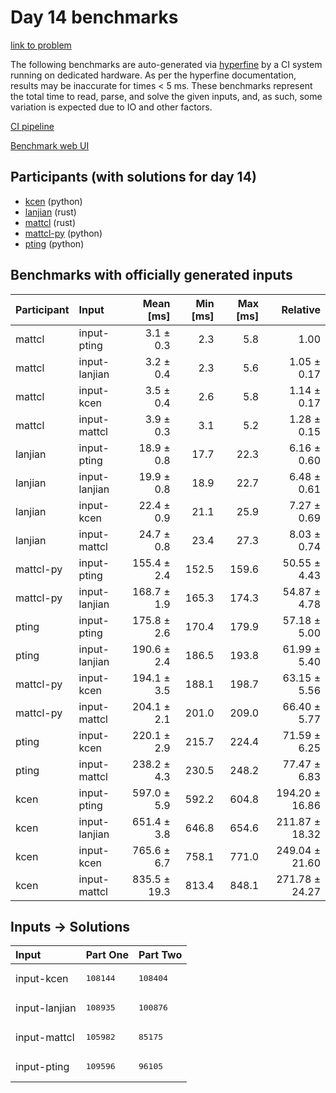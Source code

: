 # Day 14 benchmarks

[link to problem](https://adventofcode.com/2023/day/14)

The following benchmarks are auto-generated via
[hyperfine](https://github.com/sharkdp/hyperfine) by a CI system running on
dedicated hardware. As per the hyperfine documentation, results may be
inaccurate for times < 5 ms. These benchmarks represent the total time to read,
parse, and solve the given inputs, and, as such, some variation is expected due
to IO and other factors.

[CI pipeline](http://ci.papercode.net:8080/teams/main/pipelines/aoc2023)

[Benchmark web UI](https://aoc.ancalagon.black)


## Participants (with solutions for day 14)

- [kcen](https://github.com/kcen/aoc2023) (python)
- [lanjian](https://github.com/lanjian/aoc-2023) (rust)
- [mattcl](https://github.com/mattcl/aoc2023) (rust)
- [mattcl-py](https://github.com/mattcl/aoc2023-py) (python)
- [pting](https://github.com/pting/aoc2023) (python)


## Benchmarks with officially generated inputs

| Participant | Input | Mean [ms] | Min [ms] | Max [ms] | Relative |
|:---|:---|---:|---:|---:|---:|
| mattcl | input-pting | 3.1 ± 0.3 | 2.3 | 5.8 | 1.00 |
| mattcl | input-lanjian | 3.2 ± 0.4 | 2.3 | 5.6 | 1.05 ± 0.17 |
| mattcl | input-kcen | 3.5 ± 0.4 | 2.6 | 5.8 | 1.14 ± 0.17 |
| mattcl | input-mattcl | 3.9 ± 0.3 | 3.1 | 5.2 | 1.28 ± 0.15 |
| lanjian | input-pting | 18.9 ± 0.8 | 17.7 | 22.3 | 6.16 ± 0.60 |
| lanjian | input-lanjian | 19.9 ± 0.8 | 18.9 | 22.7 | 6.48 ± 0.61 |
| lanjian | input-kcen | 22.4 ± 0.9 | 21.1 | 25.9 | 7.27 ± 0.69 |
| lanjian | input-mattcl | 24.7 ± 0.8 | 23.4 | 27.3 | 8.03 ± 0.74 |
| mattcl-py | input-pting | 155.4 ± 2.4 | 152.5 | 159.6 | 50.55 ± 4.43 |
| mattcl-py | input-lanjian | 168.7 ± 1.9 | 165.3 | 174.3 | 54.87 ± 4.78 |
| pting | input-pting | 175.8 ± 2.6 | 170.4 | 179.9 | 57.18 ± 5.00 |
| pting | input-lanjian | 190.6 ± 2.4 | 186.5 | 193.8 | 61.99 ± 5.40 |
| mattcl-py | input-kcen | 194.1 ± 3.5 | 188.1 | 198.7 | 63.15 ± 5.56 |
| mattcl-py | input-mattcl | 204.1 ± 2.1 | 201.0 | 209.0 | 66.40 ± 5.77 |
| pting | input-kcen | 220.1 ± 2.9 | 215.7 | 224.4 | 71.59 ± 6.25 |
| pting | input-mattcl | 238.2 ± 4.3 | 230.5 | 248.2 | 77.47 ± 6.83 |
| kcen | input-pting | 597.0 ± 5.9 | 592.2 | 604.8 | 194.20 ± 16.86 |
| kcen | input-lanjian | 651.4 ± 3.8 | 646.8 | 654.6 | 211.87 ± 18.32 |
| kcen | input-kcen | 765.6 ± 6.7 | 758.1 | 771.0 | 249.04 ± 21.60 |
| kcen | input-mattcl | 835.5 ± 19.3 | 813.4 | 848.1 | 271.78 ± 24.27 |


## Inputs -> Solutions

| Input | Part One | Part Two |
|:---|:---|:---|
|input-kcen|<pre>108144</pre>|<pre>108404</pre>|
|input-lanjian|<pre>108935</pre>|<pre>100876</pre>|
|input-mattcl|<pre>105982</pre>|<pre>85175</pre>|
|input-pting|<pre>109596</pre>|<pre>96105</pre>|